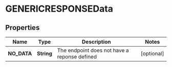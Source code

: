 

# GENERICRESPONSEData


## Properties

| Name | Type | Description | Notes |
|------------ | ------------- | ------------- | -------------|
|**NO_DATA** | **String** | The endpoint does not have a reponse defined |  [optional] |



